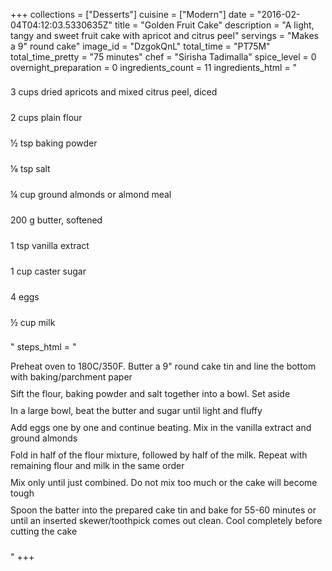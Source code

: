 +++
collections = ["Desserts"]
cuisine = ["Modern"]
date = "2016-02-04T04:12:03.5330635Z"
title = "Golden Fruit Cake"
description = "A light, tangy and sweet fruit cake with apricot and citrus peel"
servings = "Makes a 9\" round cake"
image_id = "DzgokQnL"
total_time = "PT75M"
total_time_pretty = "75 minutes"
chef = "Sirisha Tadimalla"
spice_level = 0
overnight_preparation = 0
ingredients_count = 11
ingredients_html = "<ul style='padding-left: 0; list-style: none;'><li itemprop='recipeIngredient' style='margin: 8px 0px;padding: 8px 0px;'>3 cups dried apricots and mixed citrus peel, diced</li><li itemprop='recipeIngredient' style='margin: 8px 0px;padding: 8px 0px;'>2 cups plain flour</li><li itemprop='recipeIngredient' style='margin: 8px 0px;padding: 8px 0px;'>½ tsp baking powder</li><li itemprop='recipeIngredient' style='margin: 8px 0px;padding: 8px 0px;'>⅛ tsp salt</li><li itemprop='recipeIngredient' style='margin: 8px 0px;padding: 8px 0px;'>¼ cup ground almonds or almond meal</li><li itemprop='recipeIngredient' style='margin: 8px 0px;padding: 8px 0px;'>200 g butter, softened</li><li itemprop='recipeIngredient' style='margin: 8px 0px;padding: 8px 0px;'>1 tsp vanilla extract</li><li itemprop='recipeIngredient' style='margin: 8px 0px;padding: 8px 0px;'>1 cup caster sugar</li><li itemprop='recipeIngredient' style='margin: 8px 0px;padding: 8px 0px;'>4 eggs</li><li itemprop='recipeIngredient' style='margin: 8px 0px;padding: 8px 0px;'>½ cup milk</li></ul>"
steps_html = "<ol style='list-style: none inside; padding-left: 0px;'><li style='padding-bottom: 10px;'><i class='step-track-icon fa fa-square-o'></i><span class='step-text' itemprop='recipeInstructions'>Preheat oven to 180C/350F. Butter a 9\" round cake tin and line the bottom with baking/parchment paper</span></li><li style='padding-bottom: 10px;'><i class='step-track-icon fa fa-square-o'></i><span class='step-text' itemprop='recipeInstructions'>Sift the flour, baking powder and salt together into a bowl. Set aside</span></li><li style='padding-bottom: 10px;'><i class='step-track-icon fa fa-square-o'></i><span class='step-text' itemprop='recipeInstructions'>In a large bowl, beat the butter and sugar until light and fluffy</span></li><li style='padding-bottom: 10px;'><i class='step-track-icon fa fa-square-o'></i><span class='step-text' itemprop='recipeInstructions'>Add eggs one by one and continue beating. Mix in the vanilla extract and ground almonds</span></li><li style='padding-bottom: 10px;'><i class='step-track-icon fa fa-square-o'></i><span class='step-text' itemprop='recipeInstructions'>Fold in half of the flour mixture, followed by half of the milk. Repeat with remaining flour and milk in the same order</span></li><li style='padding-bottom: 10px;'><i class='step-track-icon fa fa-square-o'></i><span class='step-text' itemprop='recipeInstructions'>Mix only until just combined. Do not mix too much or the cake will become tough</span></li><li style='padding-bottom: 10px;'><i class='step-track-icon fa fa-square-o'></i><span class='step-text' itemprop='recipeInstructions'>Spoon the batter into the prepared cake tin and bake for 55-60 minutes or until an inserted skewer/toothpick comes out clean. Cool completely before cutting the cake</span></li></ol>"
+++
